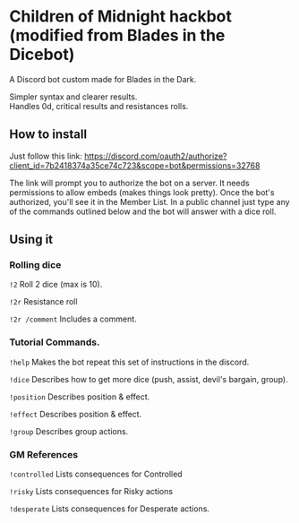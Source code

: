 # Children of Midnight hackbot (modified from Blades in the Dicebot)

A Discord bot custom made for Blades in the Dark.

Simpler syntax and clearer results.  
Handles 0d, critical results and resistances rolls.  

## How to install

Just follow this link:
https://discord.com/oauth2/authorize?client_id=7b2418374a35ce74c723&scope=bot&permissions=32768

The link will prompt you to authorize the bot on a server. It needs permissions to allow embeds (makes things look pretty). Once the bot's authorized, you'll see it in the Member List. In a public channel just type any of the commands outlined below and the bot will answer with a dice roll.

## Using it

### Rolling dice

`!2` Roll 2 dice (max is 10).

`!2r` Resistance roll

`!2r /comment` Includes a comment.

### Tutorial Commands.

`!help` Makes the bot repeat this set of instructions in the discord.

`!dice` Describes how to get more dice (push, assist, devil's bargain, group).

`!position` Describes position & effect.

`!effect` Describes position & effect.

`!group` Describes group actions.

### GM References

`!controlled` Lists consequences for Controlled

`!risky` Lists consequences for Risky actions

`!desperate` Lists consequences for Desperate actions.
